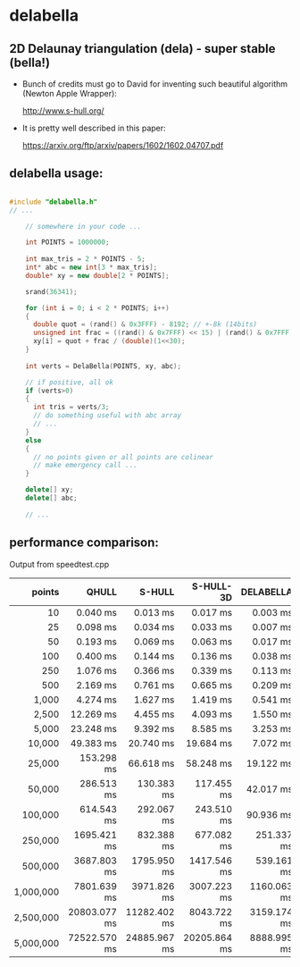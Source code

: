 # delabella
## 2D Delaunay triangulation (dela) - super stable (bella!)

- Bunch of credits must go to David for inventing such beautiful algorithm (Newton Apple Wrapper):

  http://www.s-hull.org/

- It is pretty well described in this paper:

  https://arxiv.org/ftp/arxiv/papers/1602/1602.04707.pdf

## delabella usage:

```c++

#include "delabella.h"
// ...

    // somewhere in your code ...

    int POINTS = 1000000;
    
    int max_tris = 2 * POINTS - 5;
    int* abc = new int[3 * max_tris];
    double* xy = new double[2 * POINTS];

    srand(36341);

    for (int i = 0; i < 2 * POINTS; i++)
    {
      double quot = (rand() & 0x3FFF) - 8192; // +-8k (14bits)
      unsigned int frac = ((rand() & 0x7FFF) << 15) | (rand() & 0x7FFF); // 30 bits
      xy[i] = quot + frac / (double)(1<<30);
    }
  
    int verts = DelaBella(POINTS, xy, abc);

    // if positive, all ok 
    if (verts>0)
    {
      int tris = verts/3;
      // do something useful with abc array
      // ...
    }
    else
    {
      // no points given or all points are colinear
      // make emergency call ...
    }

    delete[] xy;
    delete[] abc;
    
    // ...

```
## performance comparison:
Output from speedtest.cpp

|         points |        QHULL |       S-HULL |    S-HULL-3D |    DELABELLA |
| --------------:| ------------:| ------------:| ------------:| ------------:|
|             10 |     0.040 ms |     0.013 ms |     0.017 ms |     0.003 ms |
|             25 |     0.098 ms |     0.034 ms |     0.033 ms |     0.007 ms |
|             50 |     0.193 ms |     0.069 ms |     0.063 ms |     0.017 ms |
|            100 |     0.400 ms |     0.144 ms |     0.136 ms |     0.038 ms |
|            250 |     1.076 ms |     0.366 ms |     0.339 ms |     0.113 ms |
|            500 |     2.169 ms |     0.761 ms |     0.665 ms |     0.209 ms |
|          1,000 |     4.274 ms |     1.627 ms |     1.419 ms |     0.541 ms |
|          2,500 |    12.269 ms |     4.455 ms |     4.093 ms |     1.550 ms |
|          5,000 |    23.248 ms |     9.392 ms |     8.585 ms |     3.253 ms |
|         10,000 |    49.383 ms |    20.740 ms |    19.684 ms |     7.072 ms |
|         25,000 |   153.298 ms |    66.618 ms |    58.248 ms |    19.122 ms |
|         50,000 |   286.513 ms |   130.383 ms |   117.455 ms |    42.017 ms |
|        100,000 |   614.543 ms |   292.067 ms |   243.510 ms |    90.936 ms |
|        250,000 |  1695.421 ms |   832.388 ms |   677.082 ms |   251.337 ms |
|        500,000 |  3687.803 ms |  1795.950 ms |  1417.546 ms |   539.161 ms |
|      1,000,000 |  7801.639 ms |  3971.826 ms |  3007.223 ms |  1160.063 ms |
|      2,500,000 | 20803.077 ms | 11282.402 ms |  8043.722 ms |  3159.174 ms |
|      5,000,000 | 72522.570 ms | 24885.967 ms | 20205.864 ms |  8888.995 ms |
